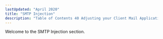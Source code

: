 ```yaml
---
lastUpdated: "April 2020"
title: "SMTP Injection"
description: "Table of Contents 40 Adjusting your Client Mail Application 41 Tracking Engagement for SMTP 41 1 Introduction 41 2 Using the X MSYS API Header for Engagement Tracking 41 3 Using Policy for Engagement Tracking 41 4 Escaping and in SMTP Message Body 42 Reporting Options..."
---
```


Welcome to the SMTP Injection section. 
